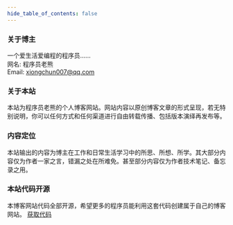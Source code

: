 ```yaml
---
hide_table_of_contents: false
---
```

<head>
  <title>关于 | 程序员老熊博客网</title>
</head>

### 关于博主
一个爱生活爱编程的程序员......  
网名: 程序员老熊  
Email: xiongchun007@qq.com   

### 关于本站

本站为程序员老熊的个人博客网站。网站内容以原创博客文章的形式呈现，若无特别说明，你可以任何方式和任何渠道进行自由转载传播、包括版本演绎再发布等。

### 内容定位
本站输出的内容为博主在工作和日常生活学习中的所思、所想、所学。其大部分内容仅为作者一家之言，错漏之处在所难免。甚至部分内容仅为作者技术笔记、备忘录之用。

### 本站代码开源
本博客网站代码全部开源，希望更多的程序员能利用这套代码创建属于自己的博客网站。 
[获取代码](https://github.com/xiongchun/xiongchun.github.io)
